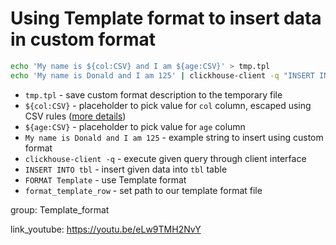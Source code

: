 # Using Template format to insert data in custom format

```bash
echo 'My name is ${col:CSV} and I am ${age:CSV}' > tmp.tpl
echo 'My name is Donald and I am 125' | clickhouse-client -q "INSERT INTO tbl FORMAT Template SETTINGS format_template_row = 'tmp.tpl'"
```

- `tmp.tpl` - save custom format description to the temporary file
- `${col:CSV}` - placeholder to pick value for `col` column, escaped using CSV rules ([more details](https://clickhouse.com/docs/en/interfaces/formats/#format-template))
- `${age:CSV}` - placeholder to pick value for `age` column
- `My name is Donald and I am 125` - example string to insert using custom format
- `clickhouse-client -q` - execute given query through client interface
- `INSERT INTO tbl` - insert given data into `tbl` table
- `FORMAT Template` - use Template format
- `format_template_row` - set path to our template format file

group: Template_format


link_youtube: https://youtu.be/eLw9TMH2NvY
